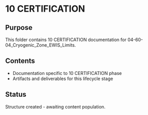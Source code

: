 # 10 CERTIFICATION

## Purpose
This folder contains 10 CERTIFICATION documentation for 04-60-04_Cryogenic_Zone_EWIS_Limits.

## Contents
- Documentation specific to 10 CERTIFICATION phase
- Artifacts and deliverables for this lifecycle stage

## Status
Structure created - awaiting content population.
